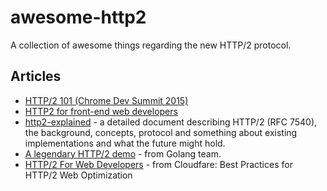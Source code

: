 # awesome-http2
A collection of awesome things regarding the new HTTP/2 protocol.


## Articles
- [HTTP/2 101 (Chrome Dev Summit 2015)](https://www.youtube.com/watch?v=r5oT_2ndjms)
- [HTTP2 for front-end web developers](https://mattwilcox.net/web-development/http2-for-front-end-web-developers)
- [http2-explained](https://github.com/bagder/http2-explained) - a detailed document describing HTTP/2 (RFC 7540), the background, concepts, protocol and something about existing implementations and what the future might hold.
- [A legendary HTTP/2 demo](https://http2.golang.org/gophertiles?latency=0) - from Golang team.
- [HTTP/2 For Web Developers](https://blog.cloudflare.com/http-2-for-web-developers/) - from Cloudfare: Best Practices for HTTP/2 Web Optimization
